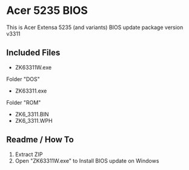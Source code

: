 # Acer 5235 BIOS
This is Acer Extensa 5235 (and variants) BIOS update package version v3311

## Included Files
- ZK63311W.exe

Folder "DOS"
- ZK63311.exe

Folder "ROM"
- ZK6_3311.BIN
- ZK6_3311.WPH

## Readme / How To
1. Extract ZIP
2. Open "ZK63311W.exe" to Install BIOS update on Windows
